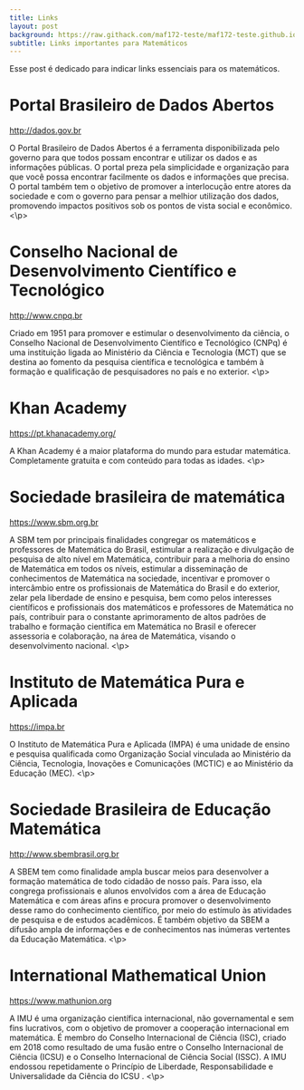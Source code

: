 ```yaml
---
title: Links
layout: post
background: https://raw.githack.com/maf172-teste/maf172-teste.github.io/master/img/links.jpg
subtitle: Links importantes para Matemáticos
---
```


Esse post é dedicado para indicar links essenciais para os matemáticos.

# Portal Brasileiro de Dados Abertos


<p>
<a href="http://dados.gov.br" class="uri">http://dados.gov.br</a>
<p>

O Portal Brasileiro de Dados Abertos é a ferramenta disponibilizada pelo
governo para que todos possam encontrar e utilizar os dados e as
informações públicas. O portal preza pela simplicidade e organização
para que você possa encontrar facilmente os dados e informações que
precisa. O portal também tem o objetivo de promover a interlocução entre
atores da sociedade e com o governo para pensar a melhior utilização dos
dados, promovendo impactos positivos sob os pontos de vista social e
econômico.
<\p>


# Conselho Nacional de Desenvolvimento Científico e Tecnológico


<p>
<a href="http://www.cnpq.br" class="uri">http://www.cnpq.br</a>
<p>

Criado em 1951 para promover e estimular o desenvolvimento da ciência, o
Conselho Nacional de Desenvolvimento Científico e Tecnológico (CNPq) é
uma instituição ligada ao Ministério da Ciência e Tecnologia (MCT) que
se destina ao fomento da pesquisa científica e tecnológica e também à
formação e qualificação de pesquisadores no país e no exterior.
<\p>

# Khan Academy


<p>
<a href="https://pt.khanacademy.org/" class="uri">https://pt.khanacademy.org/</a>
<p>

A Khan Academy é a maior plataforma do mundo para estudar matemática.
Completamente gratuita e com conteúdo para todas as idades.
<\p>

# Sociedade brasileira de matemática

<p>
<a href="https://www.sbm.org.br" class="uri">https://www.sbm.org.br</a>
<p>

A SBM tem por principais finalidades congregar os matemáticos e
professores de Matemática do Brasil, estimular a realização e divulgação
de pesquisa de alto nível em Matemática, contribuir para a melhoria do
ensino de Matemática em todos os níveis, estimular a disseminação de
conhecimentos de Matemática na sociedade, incentivar e promover o
intercâmbio entre os profissionais de Matemática do Brasil e do
exterior, zelar pela liberdade de ensino e pesquisa, bem como pelos
interesses científicos e profissionais dos matemáticos e professores de
Matemática no país, contribuir para o constante aprimoramento de altos
padrões de trabalho e formação científica em Matemática no Brasil e
oferecer assessoria e colaboração, na área de Matemática, visando o
desenvolvimento nacional.
<\p>

# Instituto de Matemática Pura e Aplicada


<p>
<a href="https://impa.br" class="uri">https://impa.br</a>
<p>

O Instituto de Matemática Pura e Aplicada (IMPA) é uma unidade de ensino
e pesquisa qualificada como Organização Social vinculada ao Ministério
da Ciência, Tecnologia, Inovações e Comunicações (MCTIC) e ao Ministério
da Educação (MEC).
<\p>

# Sociedade Brasileira de Educação Matemática


<p>
<a href="http://www.sbembrasil.org.br" class="uri">http://www.sbembrasil.org.br</a>
<p>

A SBEM tem como finalidade ampla buscar meios para desenvolver a
formação matemática de todo cidadão de nosso país. Para isso, ela
congrega profissionais e alunos envolvidos com a área de Educação
Matemática e com áreas afins e procura promover o desenvolvimento desse
ramo do conhecimento científico, por meio do estímulo às atividades de
pesquisa e de estudos acadêmicos. É também objetivo da SBEM a difusão
ampla de informações e de conhecimentos nas inúmeras vertentes da
Educação Matemática.
<\p>

# International Mathematical Union

<p>
<a href="https://www.mathunion.org" class="uri">https://www.mathunion.org</a>
<p>

A IMU é uma organização científica internacional, não governamental e
sem fins lucrativos, com o objetivo de promover a cooperação
internacional em matemática. É membro do Conselho Internacional de
Ciência (ISC), criado em 2018 como resultado de uma fusão entre o
Conselho Internacional de Ciência (ICSU) e o Conselho Internacional de
Ciência Social (ISSC). A IMU endossou repetidamente o Princípio de
Liberdade, Responsabilidade e Universalidade da Ciência do ICSU .
<\p>